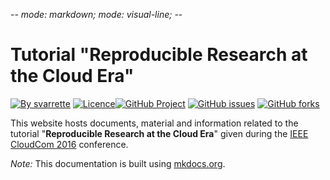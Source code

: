 -*- mode: markdown; mode: visual-line; -*-

#  Tutorial "Reproducible Research at the Cloud Era"

[![By svarrette](https://img.shields.io/badge/by-svarrette-blue.svg)](https://varrette.gforge.uni.lu) [![Licence](https://img.shields.io/badge/license-GPL--3.0-blue.svg)](http://www.gnu.org/licenses/gpl-3.0.html)[![GitHub Project](https://img.shields.io/badge/sources-Github-green.svg)](https://github.com/Falkor/RR-tutorials/) [![GitHub issues](https://img.shields.io/github/issues/Falkor/RR-tutorials.svg)](https://github.com/Falkor/RR-tutorials/issues/) [![GitHub forks](https://img.shields.io/github/forks/Falkor/RR-tutorials.svg?style=social&label=Fork)](https://github.com/Falkor/RR-tutorials)



This website hosts documents, material and information related to the tutorial "__Reproducible Research at the Cloud Era__" given during the [IEEE CloudCom 2016](http://2016.cloudcom.org/) conference.



_Note:_ This documentation is built using [mkdocs.org](http://mkdocs.org).
